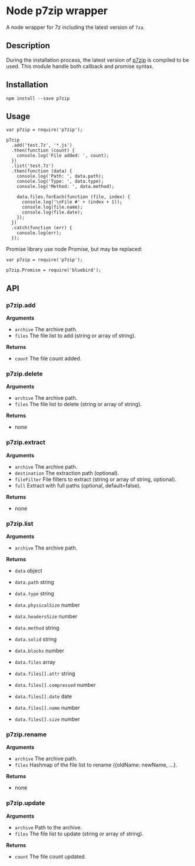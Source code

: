 Node p7zip wrapper
==================

A node wrapper for 7z including the latest version of `7za`.

Description
-----------

During the installation process, the latest version of [p7zip](https://github.com/jbdemonte/p7zip) is compiled to be used.
This module handle both callback and promise syntax.

Installation
------------

```
npm install --save p7zip
```


Usage
-----
```
var p7zip = require('p7zip');

p7zip
  .add('test.7z', '*.js')
  .then(function (count) {
    console.log('File added: ', count);
  })
  .list('test.7z')
  .then(function (data) {
    console.log('Path: ', data.path);
    console.log('Type: ', data.type);
    console.log('Method: ', data.method);

    data.files.forEach(function (file, index) {
      console.log('\nFile #' + (index + 1));
      console.log(file.name);
      console.log(file.date);
    });
  })
  .catch(function (err) {
    console.log(err);
  });
```

Promise library use node Promise, but may be replaced:

```
var p7zip = require('p7zip');

p7zip.Promise = require('bluebird');
```


API
---

### p7zip.add

**Arguments**
 * `archive` The archive path.
 * `files` The file list to add (string or array of string).

**Returns**
 * `count` The file count added.


### p7zip.delete

**Arguments**
 * `archive` The archive path.
 * `files` The file list to delete (string or array of string).

**Returns**
 * none


### p7zip.extract

**Arguments**
 * `archive` The archive path.
 * `destination` The extraction path (optional).
 * `fileFilter` File filters to extract (string or array of string, optional).
 * `full` Extract with full paths (optional, default=false).

**Returns**
 * none


### p7zip.list

**Arguments**
 * `archive` The archive path.

**Returns**
 * `data`           object

 * `data.path`          string
 * `data.type`          string
 * `data.physicalSize`  number
 * `data.headersSize`   number
 * `data.method`        string
 * `data.solid`         string
 * `data.blocks`        number
 * `data.files`         array

 * `data.files[].attr`          string
 * `data.files[].compressed`    number
 * `data.files[].date`          date
 * `data.files[].name`          number
 * `data.files[].size`          number


### p7zip.rename

**Arguments**
 * `archive` The archive path.
 * `files` Hashmap of the file list to rename ({oldName: newName, ...}.

**Returns**
 * none

### p7zip.update

**Arguments**
 * `archive` Path to the archive.
 * `files` The file list to update (string or array of string).

**Returns**
 * `count` The file count updated.

